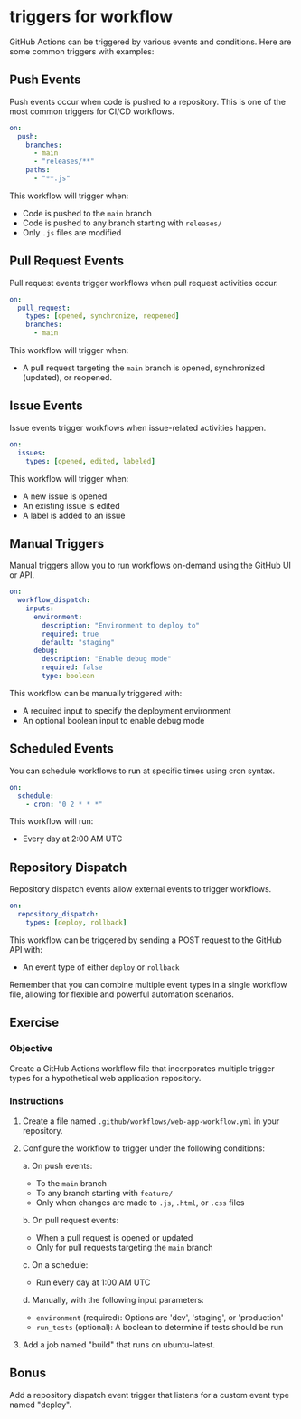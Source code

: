 # triggers for workflow

GitHub Actions can be triggered by various events and conditions. Here are some common triggers with examples:

## Push Events

Push events occur when code is pushed to a repository. This is one of the most common triggers for CI/CD workflows.

```yaml
on:
  push:
    branches:
      - main
      - "releases/**"
    paths:
      - "**.js"
```

This workflow will trigger when:

- Code is pushed to the `main` branch
- Code is pushed to any branch starting with `releases/`
- Only `.js` files are modified

## Pull Request Events

Pull request events trigger workflows when pull request activities occur.

```yaml
on:
  pull_request:
    types: [opened, synchronize, reopened]
    branches:
      - main
```

This workflow will trigger when:

- A pull request targeting the `main` branch is opened, synchronized (updated), or reopened.

## Issue Events

Issue events trigger workflows when issue-related activities happen.

```yaml
on:
  issues:
    types: [opened, edited, labeled]
```

This workflow will trigger when:

- A new issue is opened
- An existing issue is edited
- A label is added to an issue

## Manual Triggers

Manual triggers allow you to run workflows on-demand using the GitHub UI or API.

```yaml
on:
  workflow_dispatch:
    inputs:
      environment:
        description: "Environment to deploy to"
        required: true
        default: "staging"
      debug:
        description: "Enable debug mode"
        required: false
        type: boolean
```

This workflow can be manually triggered with:

- A required input to specify the deployment environment
- An optional boolean input to enable debug mode

## Scheduled Events

You can schedule workflows to run at specific times using cron syntax.

```yaml
on:
  schedule:
    - cron: "0 2 * * *"
```

This workflow will run:

- Every day at 2:00 AM UTC

## Repository Dispatch

Repository dispatch events allow external events to trigger workflows.

```yaml
on:
  repository_dispatch:
    types: [deploy, rollback]
```

This workflow can be triggered by sending a POST request to the GitHub API with:

- An event type of either `deploy` or `rollback`

Remember that you can combine multiple event types in a single workflow file, allowing for flexible and powerful automation scenarios.

## Exercise

### Objective

Create a GitHub Actions workflow file that incorporates multiple trigger types for a hypothetical web application repository.

### Instructions

1. Create a file named `.github/workflows/web-app-workflow.yml` in your repository.
2. Configure the workflow to trigger under the following conditions:

   a. On push events:

   - To the `main` branch
   - To any branch starting with `feature/`
   - Only when changes are made to `.js`, `.html`, or `.css` files

   b. On pull request events:

   - When a pull request is opened or updated
   - Only for pull requests targeting the `main` branch

   c. On a schedule:

   - Run every day at 1:00 AM UTC

   d. Manually, with the following input parameters:

   - `environment` (required): Options are 'dev', 'staging', or 'production'
   - `run_tests` (optional): A boolean to determine if tests should be run

3. Add a job named "build" that runs on ubuntu-latest.

## Bonus

Add a repository dispatch event trigger that listens for a custom event type named "deploy".
